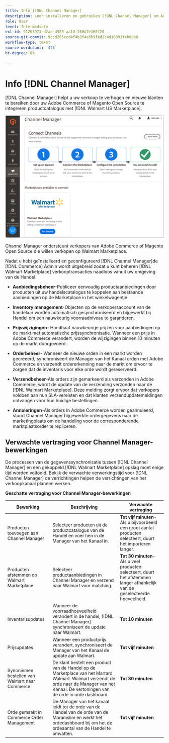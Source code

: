 ```yaml
---
title: Info [!DNL Channel Manager]
description: Leer installeren en gebruiken [!DNL Channel Manager] om Adobe Commerce- en Magento Open Source-winkels te integreren met externe markten en een verkoopkanaal te creëren voor het naadloos beheren van aanbiedingen, prijzen, voorraden en verkopen op de markt van uw Commerce Admin.
role: User
level: Intermediate
exl-id: 91265973-d2ad-4925-aa10-260d7e186f20
source-git-commit: 9ccd205ccd4f4b3f4e6b9fed2c4d16893f4b0da8
workflow-type: tm+mt
source-wordcount: '475'
ht-degree: 0%

---
```



# Info [!DNL Channel Manager]

[!DNL Channel Manager] helpt u uw verkoop te verhogen en nieuwe klanten te bereiken door uw Adobe Commerce of Magento Open Source te integreren productcatalogus met [!DNL Walmart US Marketplace].

![[!DNL Channel Manager] extensiebeheerweergave](assets/channel-manager-home.png)

Channel Manager ondersteunt verkopers van Adobe Commerce of Magento Open Source die willen verkopen op Walmart Marketplace.

Nadat u hebt geïnstalleerd en geconfigureerd [!DNL Channel Manager]de [!DNL Commerce] Admin wordt uitgebreid zodat u kunt beheren [!DNL Walmart Marketplace] verkooptransacties naadloos vanuit uw omgeving van de Handel.

* **Aanbiedingsbeheer**-Publiceer eenvoudig productaanbiedingen door producten uit uw handelscatalogus te koppelen aan bestaande aanbiedingen op de Marketplace in het winkelwagentje.

* **Inventory management**-Objecten op de verkopersaccount van de handelaar worden automatisch gesynchroniseerd en bijgewerkt bij Handel om een nauwkeurig voorraadniveau te garanderen.

* **Prijswijzigingen**- Handhaaf nauwkeurige prijzen voor aanbiedingen op de markt met automatische prijssynchronisatie. Wanneer een prijs in Adobe Commerce verandert, worden de wijzigingen binnen 10 minuten op de markt doorgevoerd.

* **Orderbeheer**- Wanneer de nieuwe orden in een markt worden gecreeerd, synchroniseert de Manager van het Kanaal orden met Adobe Commerce en verzendt ordererkenning naar de markt om ervoor te zorgen dat de inventaris voor elke orde wordt gereserveerd.

* **Verzendbeheer**-Als orders zijn gemarkeerd als verzonden in Adobe Commerce, wordt de update van de verzending verzonden naar de [!DNL Walmart Marketplace]. Deze melding zorgt ervoor dat verkopers voldoen aan hun SLA-vereisten en dat klanten verzendupdatemeldingen ontvangen voor hun huidige bestellingen.

* **Annuleringen**-Als orders in Adobe Commerce worden geannuleerd, stuurt Channel Manager bijgewerkte ordergegevens naar de marketingplaats om de handeling voor de corresponderende marktplaatsorder te repliceren.

## Verwachte vertraging voor Channel Manager-bewerkingen

De processen van de gegevenssynchronisatie tussen [!DNL Channel Manager] en een gekoppeld [!DNL Walmart Marketplace] opslag moet enige tijd worden voltooid. Bekijk de verwachte verwerkingstijd voor [!DNL Channel Manager] de verrichtingen helpen de verrichtingen van het verkoopkanaal plannen werken.

**Geschatte vertraging voor Channel Manager-bewerkingen**

| **Bewerking** | **Beschrijving** | **Verwachte vertraging** |
|--------------------------------------------|-----------------------------------------------------------------------------------------------------------------------------------------------|------------------------------------------------------------------------------------------------------------------------------|
| Producten toevoegen aan Channel Manager | Selecteer producten uit de productcatalogus van de Handel en voer hen in de Manager van het Kanaal in. | **Tot vijf minuten**- Als u bijvoorbeeld een groot aantal producten selecteert, duurt het importeren langer. |
| Producten afstemmen op Walmart Marketplace | Selecteer productaanbiedingen in Channel Manager en verzend naar Walmart voor matching. | **Tot 30 minuten**-Als u veel producten selecteert, duurt het afstemmen langer afhankelijk van de geselecteerde hoeveelheid. |
| Inventarisupdates | Wanneer de voorraadhoeveelheid verandert in de handel, [!DNL Channel Manager] synchroniseert de update naar Walmart. | **Tot 10 minuten** |
| Prijsupdates | Wanneer een productprijs verandert, synchroniseert de Manager van het Kanaal de update aan Walmart. | **Tot vijf minuten** |
| Synoniemen bestellen van Walmart naar Commerce | De klant bestelt een product van de Handel op de Marketplace van het Martard Walmart. Walmart verzendt de orde naar de Manager van het Kanaal. De vertoningen van de orde in orde dashboard. | **Tot 30 minuten** |
| Orde gemaakt in Commerce Order Management | De Manager van het kanaal leidt tot de orde van de Handel van de orde van de Maramslim en werkt het ordedashboard bij om het de ordeaantal van de Handel te omvatten. | **Tot vijf minuten** |

